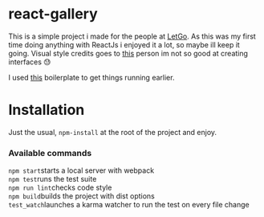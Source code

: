 # react-gallery

This is a simple project i made for the people at [LetGo](https://es.letgo.com/es). As this was my first time doing
anything with ReactJs i enjoyed it a lot, so maybe ill keep it going. Visual style credits goes to [this](http://followingfishies.com/)
person im not so good at creating interfaces :sweat:

I used [this](https://github.com/mvader/react-es6-webpack-karma-boilerplate) boilerplate to get things running earlier.

# Installation

Just the usual,
``npm-install``
at the root of the project and enjoy.

### Available commands
``npm start``starts a local server with webpack</br>
``npm test``runs the test suite</br>
``npm run lint``checks code style</br>
``npm build``builds the project with dist options</br>
``test_watch``launches a karma watcher to run the test on every file change
